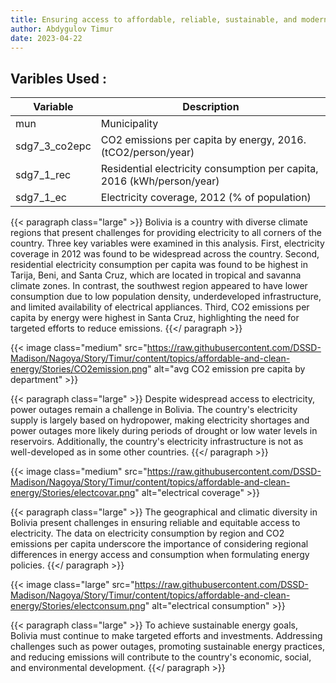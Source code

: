 ```yaml
---
title: Ensuring access to affordable, reliable, sustainable, and modern energy for all
author: Abdygulov Timur
date: 2023-04-22
---
```


## **Varibles Used :**


| Variable | Description |
|----------|-------------|
| mun | Municipality |
| sdg7_3_co2epc | CO2 emissions per capita by energy, 2016. (tCO2/person/year) |
| sdg7_1_rec | Residential electricity consumption per capita, 2016 (kWh/person/year) |
| sdg7_1_ec | Electricity coverage, 2012 (% of population) |


{{< paragraph class="large" >}}
Bolivia is a country with diverse climate regions that present challenges for providing electricity to all corners of the country. Three key variables were examined in this analysis. First, electricity coverage in 2012 was found to be widespread across the country. Second, residential electricity consumption per capita was found to be highest in Tarija, Beni, and Santa Cruz, which are located in tropical and savanna climate zones. In contrast, the southwest region appeared to have lower consumption due to low population density, underdeveloped infrastructure, and limited availability of electrical appliances. Third, CO2 emissions per capita by energy were highest in Santa Cruz, highlighting the need for targeted efforts to reduce emissions.
{{</ paragraph >}}


{{< image class="medium" src="https://raw.githubusercontent.com/DSSD-Madison/Nagoya/Story/Timur/content/topics/affordable-and-clean-energy/Stories/CO2emission.png" alt="avg CO2 emission pre capita by department" >}}


{{< paragraph class="large" >}}
Despite widespread access to electricity, power outages remain a challenge in Bolivia. The country's electricity supply is largely based on hydropower, making electricity shortages and power outages more likely during periods of drought or low water levels in reservoirs. Additionally, the country's electricity infrastructure is not as well-developed as in some other countries.
{{</ paragraph >}}


{{< image class="medium" src="https://raw.githubusercontent.com/DSSD-Madison/Nagoya/Story/Timur/content/topics/affordable-and-clean-energy/Stories/electcovar.png" alt="electrical coverage" >}}

{{< paragraph class="large" >}}
The geographical and climatic diversity in Bolivia present challenges in ensuring reliable and equitable access to electricity. The data on electricity consumption by region and CO2 emissions per capita underscore the importance of considering regional differences in energy access and consumption when formulating energy policies.
{{</ paragraph >}}



{{< image class="large" src="https://raw.githubusercontent.com/DSSD-Madison/Nagoya/Story/Timur/content/topics/affordable-and-clean-energy/Stories/electconsum.png" alt="electrical consumption" >}}

{{< paragraph class="large" >}}
To achieve sustainable energy goals, Bolivia must continue to make targeted efforts and investments. Addressing challenges such as power outages, promoting sustainable energy practices, and reducing emissions will contribute to the country's economic, social, and environmental development.
{{</ paragraph >}}
